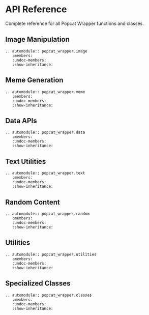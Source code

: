 # API Reference

Complete reference for all Popcat Wrapper functions and classes.

## Image Manipulation

```{eval-rst}
.. automodule:: popcat_wrapper.image
   :members:
   :undoc-members:
   :show-inheritance:
```

## Meme Generation

```{eval-rst}
.. automodule:: popcat_wrapper.meme
   :members:
   :undoc-members:
   :show-inheritance:
```

## Data APIs

```{eval-rst}
.. automodule:: popcat_wrapper.data
   :members:
   :undoc-members:
   :show-inheritance:
```

## Text Utilities

```{eval-rst}
.. automodule:: popcat_wrapper.text
   :members:
   :undoc-members:
   :show-inheritance:
```

## Random Content

```{eval-rst}
.. automodule:: popcat_wrapper.random
   :members:
   :undoc-members:
   :show-inheritance:
```

## Utilities

```{eval-rst}
.. automodule:: popcat_wrapper.utilities
   :members:
   :undoc-members:
   :show-inheritance:
```

## Specialized Classes

```{eval-rst}
.. automodule:: popcat_wrapper.classes
   :members:
   :undoc-members:
   :show-inheritance:
```